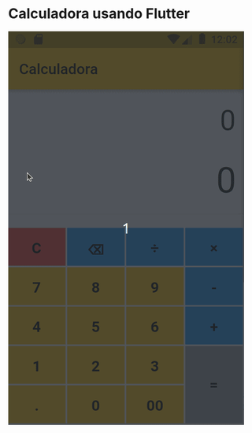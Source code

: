# Calculadora usando Flutter 

![](https://github.com/mourarezendecas/flutter-calculator/blob/master/gifs/tela-celular.gif?raw=true)
